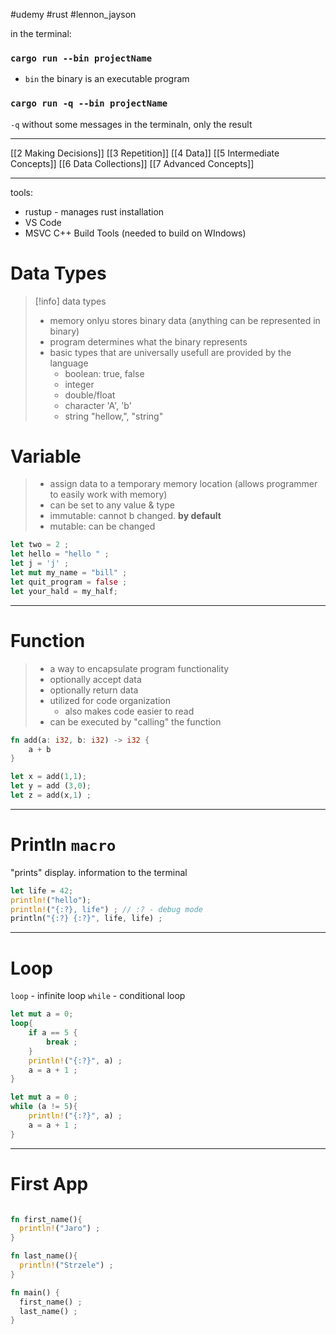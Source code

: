 #udemy #rust 
#lennon_jayson

in the terminal:
### `cargo run --bin projectName` 
- `bin` the binary is an executable program

### `cargo run -q --bin projectName`
`-q` without some messages in the terminaln, only the result



--------------
[[2 Making Decisions]]
[[3 Repetition]]
[[4 Data]]
[[5 Intermediate Concepts]]
[[6 Data Collections]]
[[7 Advanced Concepts]]




---------
tools:
- rustup - manages rust installation
- VS Code
- MSVC C++ Build Tools (needed to build on WIndows)

# Data Types
>[!info] data types
>- memory onlyu stores binary data (anything can be represented in binary)
>- program determines what the binary represents
>- basic types that are universally  usefull are provided by the language
>	- boolean: true, false
>	- integer
>	- double/float
>	- character 'A', 'b'
>	- string "hellow,", "string"


# Variable
> - assign data to a temporary memory location (allows programmer to easily work with memory)
> - can be set to any value & type
> - immutable: cannot b changed. **by default**
> - mutable: can be changed


```rust
let two = 2 ;
let hello = "hello " ;
let j = 'j' ;
let mut my_name = "bill" ;
let quit_program = false ;
let your_hald = my_half;
```

---
# Function
>- a way to encapsulate program functionality
>- optionally accept data
>- optionally return data
>- utilized for code organization
>	- also makes code easier to read
>- can be executed by "calling" the function


```rust
fn add(a: i32, b: i32) -> i32 {
	a + b
}

let x = add(1,1);
let y = add (3,0);
let z = add(x,1) ;
```


--------
# Println `macro` 
"prints" display. information to the terminal

```rust
let life = 42;
println!("hello");
println!("{:?}, life") ; // :? - debug mode
println("{:?} {:?}", life, life) ;
```


------
# Loop

`loop` - infinite loop
`while` - conditional loop

```rust
let mut a = 0;
loop{
	if a == 5 {
		break ;
	}
	println!("{:?}", a) ;
	a = a + 1 ;
}
```


```rust
let mut a = 0 ;
while (a != 5){
	println!("{:?}", a) ;
	a = a + 1 ;
}
```

----
# First App
```rust

fn first_name(){
  println!("Jaro") ;
}

fn last_name(){
  println!("Strzele") ;
}

fn main() {
  first_name() ;
  last_name() ;
}
```











